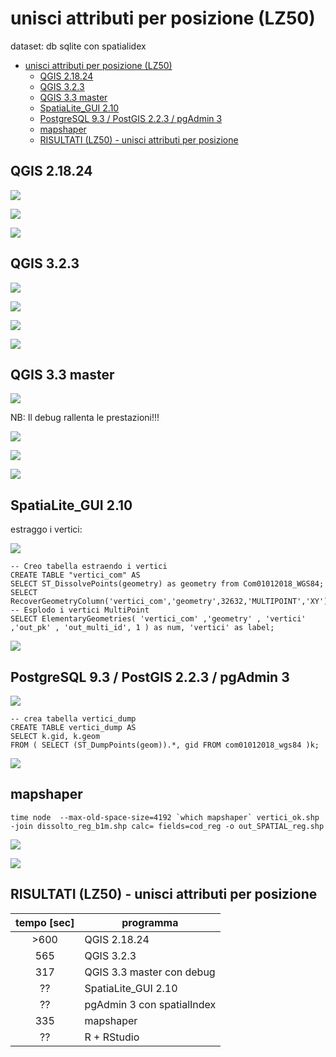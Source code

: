 # unisci attributi per posizione (LZ50)

dataset: db sqlite con spatialidex

<!-- TOC -->

- [unisci attributi per posizione (LZ50)](#unisci-attributi-per-posizione-lz50)
    - [QGIS 2.18.24](#qgis-21824)
    - [QGIS 3.2.3](#qgis-323)
    - [QGIS 3.3 master](#qgis-33-master)
    - [SpatiaLite_GUI 2.10](#spatialitegui-210)
    - [PostgreSQL 9.3 / PostGIS 2.2.3 / pgAdmin 3](#postgresql-93--postgis-223--pgadmin-3)
    - [mapshaper](#mapshaper)
    - [RISULTATI (LZ50) - unisci attributi per posizione](#risultati-lz50---unisci-attributi-per-posizione)

<!-- /TOC -->

## QGIS 2.18.24

![](../img/qgis21824_info.png)

![](../img/spatial_join/qgis21824_01.png)

![](../img/spatial_join/qgis21824_02.png)

## QGIS 3.2.3

![](../img/qgis323_info.png)

![](../img/spatial_join/qgis323_01.png)

![](../img/spatial_join/qgis323_02.png)

![](../img/spatial_join/qgis323_03.png)

## QGIS 3.3 master

![](../img/qgis33_master_info.png)

NB: Il debug rallenta le prestazioni!!!

![](../img/spatial_join/qgis33master_01.png)

![](../img/spatial_join/qgis33master_02.png)

![](../img/spatial_join/qgis33master_03.png)

## SpatiaLite_GUI 2.10

estraggo i vertici:

![](../img/spatialite_gui_210_info.png)

```
-- Creo tabella estraendo i vertici
CREATE TABLE "vertici_com" AS
SELECT ST_DissolvePoints(geometry) as geometry from Com01012018_WGS84;
SELECT RecoverGeometryColumn('vertici_com','geometry',32632,'MULTIPOINT','XY');
-- Esplodo i vertici MultiPoint
SELECT ElementaryGeometries( 'vertici_com' ,'geometry' , 'vertici' ,'out_pk' , 'out_multi_id', 1 ) as num, 'vertici' as label;
```
![](../img/spatial_join/spatialite_gui_210_01.png)

## PostgreSQL 9.3 / PostGIS 2.2.3 / pgAdmin 3

![](../img/pgAmin3_info.png)

```
-- crea tabella vertici_dump
CREATE TABLE vertici_dump AS
SELECT k.gid, k.geom  
FROM ( SELECT (ST_DumpPoints(geom)).*, gid FROM com01012018_wgs84 )k;
```
![](../img/spatial_join/pgAmin3_01.png)

## mapshaper

```
time node  --max-old-space-size=4192 `which mapshaper` vertici_ok.shp -join dissolto_reg_b1m.shp calc= fields=cod_reg -o out_SPATIAL_reg.shp
```

![](../img/spatial_join/mapshaper_01.png)

![](../img/spatial_join/all.png)

## RISULTATI (LZ50) - unisci attributi per posizione

tempo [sec]|programma
:---------:|---------
>600|QGIS 2.18.24
565|QGIS 3.2.3
317|QGIS 3.3 master con debug
??|SpatiaLite_GUI 2.10
??|pgAdmin 3 con spatialIndex
335|mapshaper
??|R + RStudio
